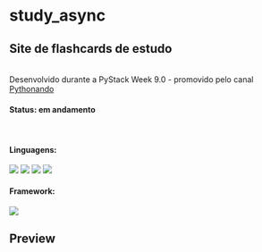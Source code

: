 # study_async
<h2>Site de flashcards de estudo</h2> <br>
Desenvolvido durante a PyStack Week 9.0 - promovido pelo canal <a href="https://www.youtube.com/@pythonando">Pythonando</a>
<br>
<h4>Status: em andamento</h4><br>
<h4>Linguagens:</h4> <!--python--> <img src="https://img.shields.io/badge/Python-FFD43B?style=for-the-badge&logo=python&logoColor=blue"> </a> 
<!--HTML--><img src="https://img.shields.io/badge/HTML5-E34F26?style=for-the-badge&logo=html5&logoColor=white"/> </a> 
<!--CSS--><img src="https://img.shields.io/badge/CSS3-1572B6?style=for-the-badge&logo=css3&logoColor=white"/> </a> 
<!--JavaScript--><img src="https://img.shields.io/badge/JavaScript-323330?style=for-the-badge&logo=javascript&logoColor=F7DF1E"></a><br>

<h4>Framework:</h4> <!--Django--> <img src="https://img.shields.io/badge/Django-092E20?style=for-the-badge&logo=django&logoColor=green "></a><br>

<h2>Preview</h2>
<br>

